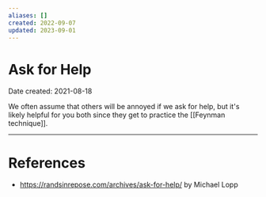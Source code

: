 ```yaml
---
aliases: []
created: 2022-09-07
updated: 2023-09-01
---
```


# Ask for Help
Date created: 2021-08-18

We often assume that others will be annoyed if we ask for help, but it's likely helpful for you both since they get to practice the [[Feynman technique]].


---
# References
* https://randsinrepose.com/archives/ask-for-help/ by Michael Lopp